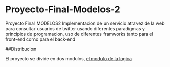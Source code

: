 # Proyecto-Final-Modelos-2

Proyecto Final MODELOS2 Implementacion de un servicio atravez de la web para consultar usuarios de 
twitter usando diferentes paradigmas y principios de programacion, uso de diferentes framworks tanto para el front-end 
como para el back-end

##Distribucion

El proyecto se divide en dos modulos, [el modulo de la logica ](Server-Tweeter/)
